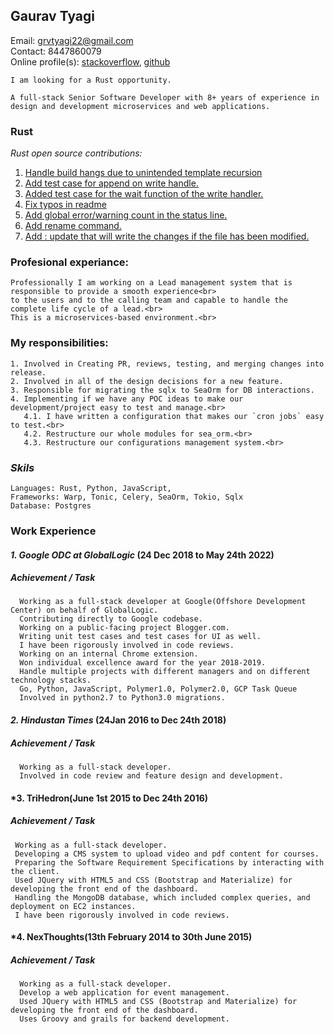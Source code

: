 ## Gaurav Tyagi

Email: grvtyagi22@gmail.com <br>
Contact: 8447860079 <br>
Online profile(s): [stackoverflow](https://stackoverflow.com/users/3405842/grvtyagi), [github](https://github.com/grv07/)
```
I am looking for a Rust opportunity.
```

```
A full-stack Senior Software Developer with 8+ years of experience in
design and development microservices and web applications.
```

### Rust

*Rust open source contributions:*

1. [Handle build hangs due to unintended template recursion](https://github.com/djc/askama/pull/539)
2. [Add test case for append on write handle.](https://github.com/jonhoo/left-right/pull/89)
3. [Added test case for the wait function of the write handler.](https://github.com/jonhoo/left-right/pull/90)
4. [Fix typos in readme](https://github.com/jonhoo/fantoccini/pull/165)
5. [Add global error/warning count in the status line.](https://github.com/helix-editor/helix/pull/4569)
6. [Add rename command.](https://github.com/helix-editor/helix/pull/4514)
7. [Add : update that will write the changes if the file has been modified.](https://github.com/helix-editor/helix/pull/4426)

### **Profesional experiance:**
```
Professionally I am working on a Lead management system that is responsible to provide a smooth experience<br>
to the users and to the calling team and capable to handle the complete life cycle of a lead.<br>
This is a microservices-based environment.<br>
```

### **My responsibilities:**
```
1. Involved in Creating PR, reviews, testing, and merging changes into release.
2. Involved in all of the design decisions for a new feature.
3. Responsible for migrating the sqlx to SeaOrm for DB interactions.
4. Implementing if we have any POC ideas to make our development/project easy to test and manage.<br>
   4.1. I have written a configuration that makes our `cron jobs` easy to test.<br>
   4.2. Restructure our whole modules for sea_orm.<br>
   4.3. Restructure our configurations management system.<br> 
```

### *Skils*
```
Languages: Rust, Python, JavaScript,
Frameworks: Warp, Tonic, Celery, SeaOrm, Tokio, Sqlx
Database: Postgres
```

### **Work Experience**

#### *1. Google ODC at GlobalLogic* (24 Dec 2018 to May 24th 2022)

##### Achievement / Task
```
  Working as a full-stack developer at Google(Offshore Development Center) on behalf of GlobalLogic.
  Contributing directly to Google codebase.
  Working on a public-facing project Blogger.com.
  Writing unit test cases and test cases for UI as well.
  I have been rigorously involved in code reviews.
  Working on an internal Chrome extension.
  Won individual excellence award for the year 2018-2019.
  Handle multiple projects with different managers and on different technology stacks.
  Go, Python, JavaScript, Polymer1.0, Polymer2.0, GCP Task Queue
  Involved in python2.7 to Python3.0 migrations.
```

#### *2. Hindustan Times* (24Jan 2016 to Dec 24th 2018)

##### Achievement / Task
```
  Working as a full-stack developer.
  Involved in code review and feature design and development.
```

#### *3. TriHedron(June 1st 2015 to Dec 24th 2016)

##### Achievement / Task
```
 Working as a full-stack developer.
 Developing a CMS system to upload video and pdf content for courses.
 Preparing the Software Requirement Specifications by interacting with the client.
 Used JQuery with HTML5 and CSS (Bootstrap and Materialize) for developing the front end of the dashboard.
 Handling the MongoDB database, which included complex queries, and deployment on EC2 instances.
 I have been rigorously involved in code reviews.
``` 

#### *4. NexThoughts(13th February 2014 to 30th June 2015)

##### Achievement / Task
```
  Working as a full-stack developer.
  Develop a web application for event management.
  Used JQuery with HTML5 and CSS (Bootstrap and Materialize) for developing the front end of the dashboard.
  Uses Groovy and grails for backend development.
```
